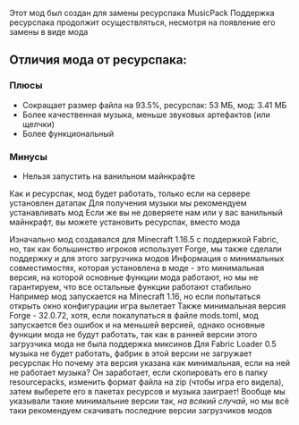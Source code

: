 Этот мод был создан для замены ресурспака MusicPack
Поддержка ресурспака продолжит осуществляться, несмотря на появление его замены в виде мода
## Отличия мода от ресурспака:
### Плюсы
- Сокращает размер файла на 93.5%, ресурспак: 53 МБ, мод: 3.41 МБ
- Более качественная музыка, меньше звуковых артефактов (или щелчки)
- Более функциональный
### Минусы
- Нельзя запустить на ванильном майнкрафте

Как и ресурспак, мод будет работать, только если на сервере установлен датапак
Для получения музыки мы рекомендуем устанавливать мод
Если же вы не доверяете нам или у вас ванильный майнкрафт, вы можете установить ресурспак, вместо мода

Изначально мод создавался для Minecraft 1.16.5 с поддержкой Fabric, но, так как большинство игроков использует Forge, мы также сделали поддержку и для этого загрузчика модов
Информация о минимальных совместимостях, которая установлена в моде - это минимальная версия, на которой основные функции мода работают, но мы не гарантируем, что все остальные функции работают стабильно
Например мод запускается на Minecraft 1.16, но если попытаться открыть окно конфигурации игра вылетает
Также минимальная версия Forge - 32.0.72, хотя, если покалупаться в файле mods.toml, мод запускается без ошибок и на меньшей версией, однако основные функции мода не будут работать, так как в ранней версии этого загрузчика мода не была поддержка миксинов
Для Fabric Loader 0.5 музыка не будет работать, фабрик в этой версии не загружает ресурспак
Но почему эта версия указана как минимальная, если на ней не работает музыка?
Он заработает, если скопировать его в папку resourcepacks, изменить формат файла на zip (чтобы игра его видела), затем выберете его в пакетах ресурсов и музыка заиграет!
Вообще мы указывали такие минимальние версии так, *на всякий случай*, но мы всё таки рекомендуем скачивать последние версии загрузчиков модов
